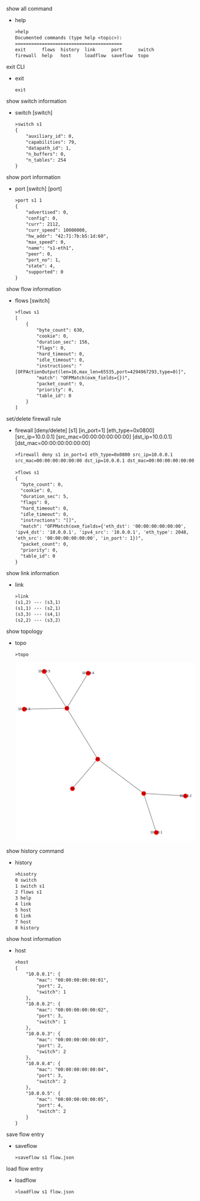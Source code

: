 show all command

* help
      
      >help
      Documented commands (type help <topic>):
      ========================================
      exit      flows  history  link      port      switch
      firewall  help   host     loadflow  saveflow  topo
      
exit CLI

* exit

      exit

show switch information

* switch [switch]

      >switch s1
      {
          "auxiliary_id": 0, 
          "capabilities": 79, 
          "datapath_id": 1, 
          "n_buffers": 0, 
          "n_tables": 254
      }

show port information

* port [switch] [port]

      >port s1 1
      {
          "advertised": 0, 
          "config": 0, 
          "curr": 2112, 
          "curr_speed": 10000000, 
          "hw_addr": "42:71:7b:b5:1d:60", 
          "max_speed": 0, 
          "name": "s1-eth1", 
          "peer": 0, 
          "port_no": 1, 
          "state": 4, 
          "supported": 0
      }

show flow information

* flows [switch]

      >flows s1
      [
          {
              "byte_count": 630, 
              "cookie": 0, 
              "duration_sec": 156, 
              "flags": 0, 
              "hard_timeout": 0, 
              "idle_timeout": 0, 
              "instructions": "[OFPActionOutput(len=16,max_len=65535,port=4294967293,type=0)]", 
              "match": "OFPMatch(oxm_fields={})", 
              "packet_count": 9, 
              "priority": 0, 
              "table_id": 0
          }
      ]
 

set/delete firewall rule

* firewall [deny/delete] [s1] [in_port=1] [eth_type=0x0800] [src_ip=10.0.0.1] [src_mac=00:00:00:00:00:00] [dst_ip=10.0.0.1] [dst_mac=00:00:00:00:00:00]

      >firewall deny s1 in_port=1 eth_type=0x0800 src_ip=10.0.0.1 src_mac=00:00:00:00:00:00 dst_ip=10.0.0.1 dst_mac=00:00:00:00:00:00 

      >flows s1
      {
        "byte_count": 0,
        "cookie": 0,
        "duration_sec": 5,
        "flags": 0,
        "hard_timeout": 0,
        "idle_timeout": 0,
        "instructions": "[]",
        "match": "OFPMatch(oxm_fields={'eth_dst': '00:00:00:00:00:00', 'ipv4_dst': '10.0.0.1', 'ipv4_src': '10.0.0.1', 'eth_type': 2048, 'eth_src': '00:00:00:00:00:00', 'in_port': 1})",
        "packet_count": 0,
        "priority": 0,
        "table_id": 0
      }  

show link information

* link

      >link
      (s1,2) --- (s3,1)
      (s1,1) --- (s2,1)
      (s3,3) --- (s4,1)
      (s2,2) --- (s3,2)
      
show topology

* topo

      >topo
     ![image](https://github.com/abba123/SDNMS/blob/master/topo.png)

show history command

* history

      >hisotry
      0 switch
      1 switch s1
      2 flows s1
      3 help
      4 link
      5 host
      6 link
      7 host
      8 history

show host information

* host

      >host
      {
          "10.0.0.1": {
              "mac": "00:00:00:00:00:01", 
              "port": 2, 
              "switch": 1
          }, 
          "10.0.0.2": {
              "mac": "00:00:00:00:00:02", 
              "port": 3, 
              "switch": 1
          }, 
          "10.0.0.3": {
              "mac": "00:00:00:00:00:03", 
              "port": 2, 
              "switch": 2
          }, 
          "10.0.0.4": {
              "mac": "00:00:00:00:00:04", 
              "port": 3, 
              "switch": 2
          }, 
          "10.0.0.5": {
              "mac": "00:00:00:00:00:05", 
              "port": 4, 
              "switch": 2
          }
      }

save flow entry

* saveflow

      >saveflow s1 flow.json

load flow entry

* loadflow

      >loadflow s1 flow.json

